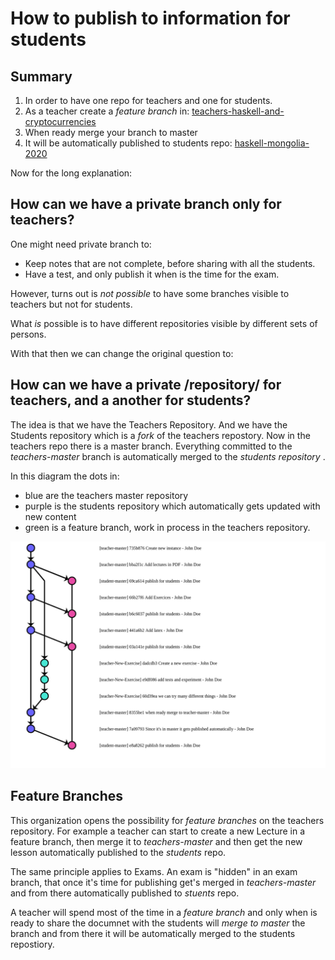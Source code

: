 # How to publish to information for students

## Summary

1. In order to have one repo for teachers and one for students.
1. As a teacher create a *feature branch* in:
   [teachers-haskell-and-cryptocurrencies](https://github.com/iohkedu/teachers-haskell-and-cryptocurrencies)
1. When ready merge your branch to master
1. It will be automatically published to students repo:
   [haskell-mongolia-2020](https://github.com/iohkedu/haskell-mongolia-2020)

Now for the long explanation:

## How can we have a private branch only for teachers?

One might need private branch to:

- Keep notes that are not complete, before sharing with all the students.
- Have a test, and only publish it when is the time for the exam.

However, turns out is _not possible_ to have some
branches visible to teachers but not for students.

What _is_ possible is to have different repositories visible
by different sets of persons.

With that then we can change the original question to:

## How can we have a private /repository/ for teachers, and a another for students?

The idea is that we have the Teachers Repository.
And we have the Students repository which is a _fork_ of the teachers repostory.
Now in the teachers repo there is a master branch.
Everything committed to the _teachers-master_ branch is
automatically merged to the _students_ _repository_ .

In this diagram the dots in:

- blue are the teachers master repository
- purple is the students repository which automatically gets updated with new content
- green is a feature branch, work in process in the teachers repository.

![Autopublish from teachers to students](img/Autopublishing.png)

## Feature Branches

This organization opens the possibility for _feature branches_ on the teachers repository.
For example a teacher can start to create a new Lecture in a feature branch,
then merge it to _teachers-master_ and then get the new lesson automatically
published to the _students_ repo.

The same principle applies to Exams.
An exam is "hidden" in an exam branch,
that once it's time for publishing get's merged in _teachers-master_
and from there automatically published to _stuents_ repo.

A teacher will spend most of the time in a _feature branch_ and only when is
ready to share the documnet with the students will _merge to master_ the branch
and from there it will be automatically merged to the students repostiory.
